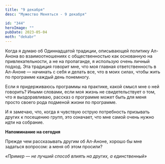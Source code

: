 ```yaml
---
title: "9 декабря"
desc: "Мужество Меняться - 9 декабря"

id: "344"
heroImage: ""
pubDate: 2023-05-04
moth: "dekabr"
---
```


Когда я думаю об Одиннадцатой традиции, описывающей политику Ал-Анона во
взаимоотношениях с общественностью как основанную на привлекательности, а не
на пропаганде, я использую очень личный подход. Эта традиция говорит мне, что
моя главная ответственность в Ал-Аноне — начинать с себя и делать все, что в
моих силах, чтобы жить по программе каждый день понемногу.

Если я придерживаюсь программы на практике, какой смысл мне о ней говорить?
Иными словами, если моя жизнь не свидетельствует о том, что я выздоравливаю,
рассказ о программе может быть для меня просто своего рода подменой жизни по
программе.

И я замечаю, что, когда я чувствую острую потребность призывать других к
посещению групп, это означает, что мне самой очень нужно идти на собрание.

**Напоминание на сегодня**

Прежде чем рассказывать другим об Ал-Аноне, хорошо бы мне задаться вопросом: а
меня об этом просили?

_«Пример — не лучший способ влиять на других, а единственный»_
